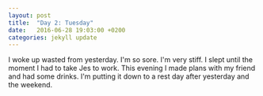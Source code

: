 ```yaml
---
layout: post
title:  "Day 2: Tuesday"
date:   2016-06-28 19:03:00 +0200
categories: jekyll update
---
```


I woke up wasted from yesterday. I'm so sore. I'm very stiff. I slept until the moment I had to take Jes to work. This evening I made plans with my friend and had some drinks. I'm putting it down to a rest day after yesterday and the weekend.

